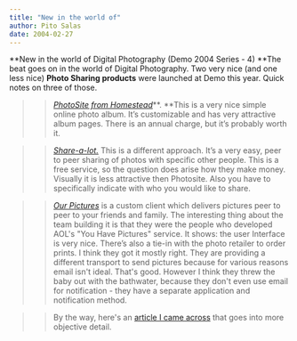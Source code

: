 ```yaml
---
title: "New in the world of"
author: Pito Salas
date: 2004-02-27
---
```




**New in the world of Digital Photography (Demo 2004 Series - 4) **The beat
goes on in the world of Digital Photography. Two very nice (and one less nice)
**Photo Sharing products** were launched at Demo this year. Quick notes on
three of those.

>>

>>  
>
>>

>>  
>>

>>  
>
>>

>> _[PhotoSite from Homestead](<http://www.photosite.com/>)_**.  **This is a
very nice simple online photo album. It’s customizable and has very attractive
album pages. There is an annual charge, but it’s probably worth it.

>>

>>  
>
>>

>>  
>>

>>  
>
>>

>> _[Share-a-lot.](<http://www.sharealot.com/>)_ This is a different approach.
It’s a very easy, peer to peer sharing of photos with specific other people.
This is a free service, so the question does arise how they make money.
Visually it is less attractive then Photosite. Also you have to specifically
indicate with who you would like to share.

>>

>>  
>
>>

>>  
>>

>>  
>
>>

>> _[Our Pictures](<http://www.ourpictures.com/>)_  is a custom client which
delivers pictures peer to peer to your friends and family. The interesting
thing about the team building it is that they were the people who developed
AOL's "You Have Pictures" service. It shows: the user Interface is very nice.
There’s also a tie-in with the photo retailer to order prints. I think they
got it mostly right. They are providing a different transport to send pictures
because for various reasons email isn't ideal. That's good. However I think
they threw the baby out with the bathwater, because they don't even use email
for notification - they have a separate application and notification method.

>>

>>  
>
>>

>>  
>>

>>  
>
>>

>> By the way, here's an [article I came
across](<http://customwire.ap.org/dynamic/stories/D/DIGITAL_PHOTO_SHARING?SITE=OHCIP&SECTION=HOME>)
that goes into more objective detail.


